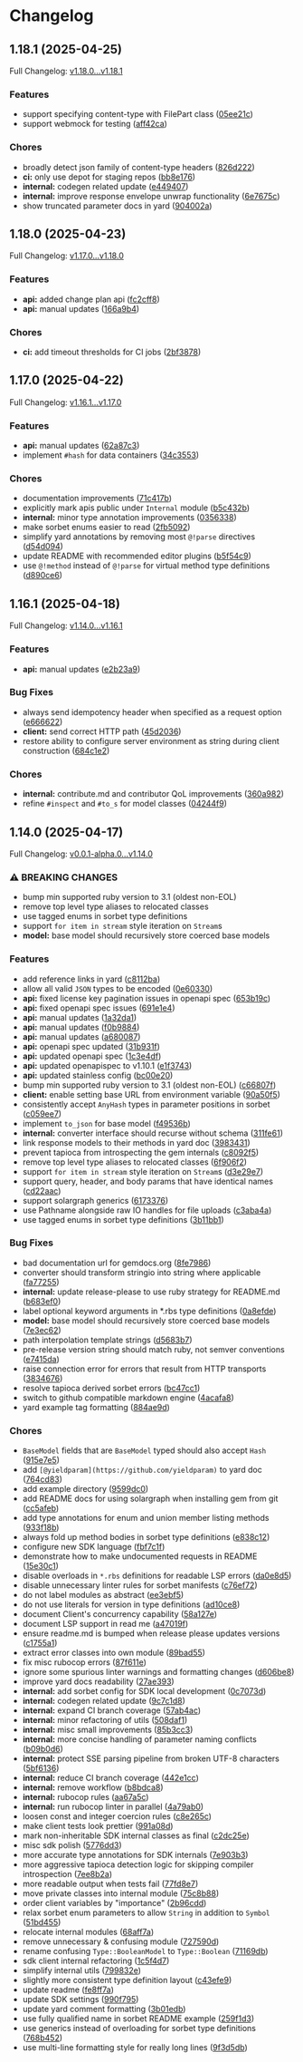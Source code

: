 # Changelog

## 1.18.1 (2025-04-25)

Full Changelog: [v1.18.0...v1.18.1](https://github.com/dodopayments/dodopayments-ruby/compare/v1.18.0...v1.18.1)

### Features

* support specifying content-type with FilePart class ([05ee21c](https://github.com/dodopayments/dodopayments-ruby/commit/05ee21c08e27593808a49a31d8a06b2aa9fdf1a9))
* support webmock for testing ([aff42ca](https://github.com/dodopayments/dodopayments-ruby/commit/aff42ca9a2c889dadb9eb375948d36302d3504b0))


### Chores

* broadly detect json family of content-type headers ([826d222](https://github.com/dodopayments/dodopayments-ruby/commit/826d222ddeb13f2778a39d55534248e13be8f409))
* **ci:** only use depot for staging repos ([bb8e176](https://github.com/dodopayments/dodopayments-ruby/commit/bb8e17605af188705dccc623554128e933180811))
* **internal:** codegen related update ([e449407](https://github.com/dodopayments/dodopayments-ruby/commit/e4494070a75a27e9cc85bacc312c816fff999541))
* **internal:** improve response envelope unwrap functionality ([6e7675c](https://github.com/dodopayments/dodopayments-ruby/commit/6e7675c0fb1ad1618fd2d1a2e44e0e7e67c56456))
* show truncated parameter docs in yard ([904002a](https://github.com/dodopayments/dodopayments-ruby/commit/904002ac59c8008068ad27dd17c43e433f8d1a32))

## 1.18.0 (2025-04-23)

Full Changelog: [v1.17.0...v1.18.0](https://github.com/dodopayments/dodopayments-ruby/compare/v1.17.0...v1.18.0)

### Features

* **api:** added change plan api ([fc2cff8](https://github.com/dodopayments/dodopayments-ruby/commit/fc2cff8003f8e95dcac370e321055f1e28527ce3))
* **api:** manual updates ([166a9b4](https://github.com/dodopayments/dodopayments-ruby/commit/166a9b4ee8b5321673418e4a50c79e5c80d26295))


### Chores

* **ci:** add timeout thresholds for CI jobs ([2bf3878](https://github.com/dodopayments/dodopayments-ruby/commit/2bf3878e437abc08274ded07eff6050685a4bcfd))

## 1.17.0 (2025-04-22)

Full Changelog: [v1.16.1...v1.17.0](https://github.com/dodopayments/dodopayments-ruby/compare/v1.16.1...v1.17.0)

### Features

* **api:** manual updates ([62a87c3](https://github.com/dodopayments/dodopayments-ruby/commit/62a87c3f8cdcfc59f5b93dc3dae02d0bb3712108))
* implement `#hash` for data containers ([34c3553](https://github.com/dodopayments/dodopayments-ruby/commit/34c35538d611b8b829f6e058531bf9f9c16a08d4))


### Chores

* documentation improvements ([71c417b](https://github.com/dodopayments/dodopayments-ruby/commit/71c417bc885d00ab6e31067378e4a10ca1449aea))
* explicitly mark apis public under `Internal` module ([b5c432b](https://github.com/dodopayments/dodopayments-ruby/commit/b5c432b32debc84016858af1c7f2ec88899410ab))
* **internal:** minor type annotation improvements ([0356338](https://github.com/dodopayments/dodopayments-ruby/commit/0356338332f349cf9aaea6c7c309254af6bc96cc))
* make sorbet enums easier to read ([2fb5092](https://github.com/dodopayments/dodopayments-ruby/commit/2fb509272af690159ad22df97abd1854b617af7f))
* simplify yard annotations by removing most `@!parse` directives ([d54d094](https://github.com/dodopayments/dodopayments-ruby/commit/d54d094c00557b2730477cf86c9d835f2c256aee))
* update README with recommended editor plugins ([b5f54c9](https://github.com/dodopayments/dodopayments-ruby/commit/b5f54c9799d10e1e8b6126bb9c91182f0e4db59d))
* use `@!method` instead of `@!parse` for virtual method type definitions ([d890ce6](https://github.com/dodopayments/dodopayments-ruby/commit/d890ce641419ae2b7eaf32bf15e1b9a8990da53b))

## 1.16.1 (2025-04-18)

Full Changelog: [v1.14.0...v1.16.1](https://github.com/dodopayments/dodopayments-ruby/compare/v1.14.0...v1.16.1)

### Features

* **api:** manual updates ([e2b23a9](https://github.com/dodopayments/dodopayments-ruby/commit/e2b23a9dd83f0c56039c71b49f23bccec9e1def6))


### Bug Fixes

* always send idempotency header when specified as a request option ([e666622](https://github.com/dodopayments/dodopayments-ruby/commit/e66662216d369a0553fe05943400645244270cbc))
* **client:** send correct HTTP path ([45d2036](https://github.com/dodopayments/dodopayments-ruby/commit/45d20360d35db21f868479dbb2186fdd2c09dfe3))
* restore ability to configure server environment as string during client construction ([684c1e2](https://github.com/dodopayments/dodopayments-ruby/commit/684c1e244a77b8af62ba1b47d9dd9511aa42be6c))


### Chores

* **internal:** contribute.md and contributor QoL improvements ([360a982](https://github.com/dodopayments/dodopayments-ruby/commit/360a982c582c253c26ecb4038c75d204e8afdd01))
* refine `#inspect` and `#to_s` for model classes ([04244f9](https://github.com/dodopayments/dodopayments-ruby/commit/04244f9a079f650ab56b712cc4087c313cd52278))

## 1.14.0 (2025-04-17)

Full Changelog: [v0.0.1-alpha.0...v1.14.0](https://github.com/dodopayments/dodopayments-ruby/compare/v0.0.1-alpha.0...v1.14.0)

### ⚠ BREAKING CHANGES

* bump min supported ruby version to 3.1 (oldest non-EOL)
* remove top level type aliases to relocated classes
* use tagged enums in sorbet type definitions
* support `for item in stream` style iteration on `Stream`s
* **model:** base model should recursively store coerced base models

### Features

* add reference links in yard ([c8112ba](https://github.com/dodopayments/dodopayments-ruby/commit/c8112ba33ce5537fcb656fb1972615acb0823df2))
* allow all valid `JSON` types to be encoded ([0e60330](https://github.com/dodopayments/dodopayments-ruby/commit/0e603309b24c57adcd565fb1d12affc5a08f661a))
* **api:** fixed license key pagination issues in openapi spec ([653b19c](https://github.com/dodopayments/dodopayments-ruby/commit/653b19c534d3954cee9cc1cf058a3a4eb5c71433))
* **api:** fixed openapi spec issues ([691e1e4](https://github.com/dodopayments/dodopayments-ruby/commit/691e1e49fc4dbe05c39f646ffc757af61667466b))
* **api:** manual updates ([1a32da1](https://github.com/dodopayments/dodopayments-ruby/commit/1a32da10c544bb0c44c502b648f7a16d2747dd63))
* **api:** manual updates ([f0b9884](https://github.com/dodopayments/dodopayments-ruby/commit/f0b98849b153d8daf323e69c9b87ab2b90f7af44))
* **api:** manual updates ([a680087](https://github.com/dodopayments/dodopayments-ruby/commit/a680087c8b50c3c7f28b58454a75e2a93e80ed7d))
* **api:** openapi spec updated ([31b931f](https://github.com/dodopayments/dodopayments-ruby/commit/31b931f84071a79e0112adc4437f9f9061fc3ce6))
* **api:** updated openapi spec ([1c3e4df](https://github.com/dodopayments/dodopayments-ruby/commit/1c3e4df6a91000598838dbb786594db7d8f3b1fd))
* **api:** updated openapispec to v1.10.1 ([e1f3743](https://github.com/dodopayments/dodopayments-ruby/commit/e1f374352cc65104320f68bac8d4478ff04ee106))
* **api:** updated stainless config ([bc00e20](https://github.com/dodopayments/dodopayments-ruby/commit/bc00e20f79d4b310b58e622f44ab7893e823351e))
* bump min supported ruby version to 3.1 (oldest non-EOL) ([c66807f](https://github.com/dodopayments/dodopayments-ruby/commit/c66807fbeecfbdeaa750deb3c6a2fcf83554340e))
* **client:** enable setting base URL from environment variable ([90a50f5](https://github.com/dodopayments/dodopayments-ruby/commit/90a50f5c94ce285e06310de00afafc5a1b4b53ee))
* consistently accept `AnyHash` types in parameter positions in sorbet ([c059ee7](https://github.com/dodopayments/dodopayments-ruby/commit/c059ee7583d5e4fb2a8c4d77070458c2793d70e8))
* implement `to_json` for base model ([f49536b](https://github.com/dodopayments/dodopayments-ruby/commit/f49536b1f9b236ccc5e9a26311ada0dd78af8cdf))
* **internal:** converter interface should recurse without schema ([311fe61](https://github.com/dodopayments/dodopayments-ruby/commit/311fe6124811bd70e9c3db85db028c51d40a6251))
* link response models to their methods in yard doc ([3983431](https://github.com/dodopayments/dodopayments-ruby/commit/39834314129a57a1927fc69a3b74fb512132850e))
* prevent tapioca from introspecting the gem internals ([c8092f5](https://github.com/dodopayments/dodopayments-ruby/commit/c8092f5d5d283d1fb3ba40632bf91f6ed4f399a4))
* remove top level type aliases to relocated classes ([6f906f2](https://github.com/dodopayments/dodopayments-ruby/commit/6f906f28a9d5dfcbee5d014b15fc4978c2138e5d))
* support `for item in stream` style iteration on `Stream`s ([d3e29e7](https://github.com/dodopayments/dodopayments-ruby/commit/d3e29e700214c4d36a167f98650fa1abf00c299a))
* support query, header, and body params that have identical names ([cd22aac](https://github.com/dodopayments/dodopayments-ruby/commit/cd22aacb0ba88b375132f3ea04e01e2024c784ad))
* support solargraph generics ([6173376](https://github.com/dodopayments/dodopayments-ruby/commit/61733766c21195d99d78c11f77d6e92bf4bdb2eb))
* use Pathname alongside raw IO handles for file uploads ([c3aba4a](https://github.com/dodopayments/dodopayments-ruby/commit/c3aba4a43a0e9f6c7e84e0c77123f54cb05fa36d))
* use tagged enums in sorbet type definitions ([3b11bb1](https://github.com/dodopayments/dodopayments-ruby/commit/3b11bb1787ef1d118197d70e27cb2306b3d675f2))


### Bug Fixes

* bad documentation url for gemdocs.org ([8fe7986](https://github.com/dodopayments/dodopayments-ruby/commit/8fe79864826485aa32c908b29fe0678942a1f164))
* converter should transform stringio into string where applicable ([fa77255](https://github.com/dodopayments/dodopayments-ruby/commit/fa7725542f6fa856262d343ccd0340a9c3436e49))
* **internal:** update release-please to use ruby strategy for README.md ([b683ef0](https://github.com/dodopayments/dodopayments-ruby/commit/b683ef092ffeb43c64c5e0eec4d429e629ed6cd4))
* label optional keyword arguments in *.rbs type definitions ([0a8efde](https://github.com/dodopayments/dodopayments-ruby/commit/0a8efdecb15fe09b55dfebfe03f4abef43e05528))
* **model:** base model should recursively store coerced base models ([7e3ec62](https://github.com/dodopayments/dodopayments-ruby/commit/7e3ec628b64c921afdecc5ed45a1a7bc905ee1ef))
* path interpolation template strings ([d5683b7](https://github.com/dodopayments/dodopayments-ruby/commit/d5683b7a6b2cb469327012d2553f019c2a24ef25))
* pre-release version string should match ruby, not semver conventions ([e7415da](https://github.com/dodopayments/dodopayments-ruby/commit/e7415da98e685ab504193d2827d863494c1f747e))
* raise connection error for errors that result from HTTP transports ([3834676](https://github.com/dodopayments/dodopayments-ruby/commit/38346761ee28f56d7daf487eb910ff9965e1bcb9))
* resolve tapioca derived sorbet errors ([bc47cc1](https://github.com/dodopayments/dodopayments-ruby/commit/bc47cc1acbe47f1e037e3e29fd2be98c3693d81f))
* switch to github compatible markdown engine ([4acafa8](https://github.com/dodopayments/dodopayments-ruby/commit/4acafa8745b44f81e9520a47b761ceb69ba31639))
* yard example tag formatting ([884ae9d](https://github.com/dodopayments/dodopayments-ruby/commit/884ae9d9c8107228211f94e10494cf76cadb5117))


### Chores

* `BaseModel` fields that are `BaseModel` typed should also accept `Hash` ([915e7e5](https://github.com/dodopayments/dodopayments-ruby/commit/915e7e50c6c6c991f7d3733b7842e1849255cfc8))
* add `[@yieldparam](https://github.com/yieldparam)` to yard doc ([764cd83](https://github.com/dodopayments/dodopayments-ruby/commit/764cd8326a3ac52090c77ad7e5ff9c54d2eedca2))
* add example directory ([9599dc0](https://github.com/dodopayments/dodopayments-ruby/commit/9599dc092fc1e61dc945aafe4ea056a7630f8545))
* add README docs for using solargraph when installing gem from git ([cc5afeb](https://github.com/dodopayments/dodopayments-ruby/commit/cc5afeb7168ff12bf8955aa594e5b51d8fe6f0ff))
* add type annotations for enum and union member listing methods ([933f18b](https://github.com/dodopayments/dodopayments-ruby/commit/933f18bd7e9e9a4f8a77992a8f3ce8fef6891247))
* always fold up method bodies in sorbet type definitions ([e838c12](https://github.com/dodopayments/dodopayments-ruby/commit/e838c12eaa9a85f91e52e4d84a7d8624aa68c68a))
* configure new SDK language ([fbf7c1f](https://github.com/dodopayments/dodopayments-ruby/commit/fbf7c1f3f1bb4cf298f8f5dd164afe1bc1bc2c72))
* demonstrate how to make undocumented requests in README ([15e30c1](https://github.com/dodopayments/dodopayments-ruby/commit/15e30c1fe450d03c0014458bf39488cdf82dc0ae))
* disable overloads in `*.rbs` definitions for readable LSP errors ([da0e8d5](https://github.com/dodopayments/dodopayments-ruby/commit/da0e8d5fac38f0af35105039338c45c2613d9145))
* disable unnecessary linter rules for sorbet manifests ([c76ef72](https://github.com/dodopayments/dodopayments-ruby/commit/c76ef72796447b336eee9c28408ba53444587c96))
* do not label modules as abstract ([ee3ebf5](https://github.com/dodopayments/dodopayments-ruby/commit/ee3ebf5d5ea0431cfdf48eecbc4fc07fcb366962))
* do not use literals for version in type definitions ([ad10ce8](https://github.com/dodopayments/dodopayments-ruby/commit/ad10ce8575b706df56a34ae4ff8009cf7926ab0d))
* document Client's concurrency capability ([58a127e](https://github.com/dodopayments/dodopayments-ruby/commit/58a127ea27a10f63e16846b4a71046c880fb6e9d))
* document LSP support in read me ([a47019f](https://github.com/dodopayments/dodopayments-ruby/commit/a47019f5c3fb191c195766f2bc9624db415647c0))
* ensure readme.md is bumped when release please updates versions ([c1755a1](https://github.com/dodopayments/dodopayments-ruby/commit/c1755a176241ac4db602e03caaca1c9454f890c2))
* extract error classes into own module ([89bad55](https://github.com/dodopayments/dodopayments-ruby/commit/89bad555e5ef74c3511829882de8aede53f951c5))
* fix misc rubocop errors ([87f611e](https://github.com/dodopayments/dodopayments-ruby/commit/87f611e853867c1f8fc8db8bae91db4825bcdc89))
* ignore some spurious linter warnings and formatting changes ([d606be8](https://github.com/dodopayments/dodopayments-ruby/commit/d606be8d1462240437777a0daef7478402876eec))
* improve yard docs readability ([27ae393](https://github.com/dodopayments/dodopayments-ruby/commit/27ae3930726557ed9d8405c159625fd29285b4b7))
* **internal:** add sorbet config for SDK local development ([0c7073d](https://github.com/dodopayments/dodopayments-ruby/commit/0c7073d3ac559b2005bcb010e5e6317e397b82b8))
* **internal:** codegen related update ([9c7c1d8](https://github.com/dodopayments/dodopayments-ruby/commit/9c7c1d8d55883683c1583aeddbb56324bbb15f16))
* **internal:** expand CI branch coverage ([57ab4ac](https://github.com/dodopayments/dodopayments-ruby/commit/57ab4ac4a2e82675cc4c363cb2a29e34557701dd))
* **internal:** minor refactoring of utils ([508daf1](https://github.com/dodopayments/dodopayments-ruby/commit/508daf14348624bedf613369b9ddcc54b4d4ca68))
* **internal:** misc small improvements ([85b3cc3](https://github.com/dodopayments/dodopayments-ruby/commit/85b3cc39646cc103b5eda8d0125408bb71c3f2bf))
* **internal:** more concise handling of parameter naming conflicts ([b09b0d6](https://github.com/dodopayments/dodopayments-ruby/commit/b09b0d644db3406c5dd7a3d7b21c215886036aa3))
* **internal:** protect SSE parsing pipeline from broken UTF-8 characters ([5bf6136](https://github.com/dodopayments/dodopayments-ruby/commit/5bf613630bfc54b72739f1a5abbc00e75ea3150e))
* **internal:** reduce CI branch coverage ([442e1cc](https://github.com/dodopayments/dodopayments-ruby/commit/442e1ccf6ce7c934b15bdb642d2521c208becade))
* **internal:** remove workflow ([b8bdca8](https://github.com/dodopayments/dodopayments-ruby/commit/b8bdca868dc35cc6fa16f652c67dc51f0c05c776))
* **internal:** rubocop rules ([aa67a5c](https://github.com/dodopayments/dodopayments-ruby/commit/aa67a5c1b509bce6fd1d4a48f940165c32afbd6b))
* **internal:** run rubocop linter in parallel ([4a79ab0](https://github.com/dodopayments/dodopayments-ruby/commit/4a79ab084ca7a1838319ac21c636887e38f8aacb))
* loosen const and integer coercion rules ([c8e265c](https://github.com/dodopayments/dodopayments-ruby/commit/c8e265c34a3a8d0638a5c1cf105ee2dafab57982))
* make client tests look prettier ([991a08d](https://github.com/dodopayments/dodopayments-ruby/commit/991a08df1c1d12f73f018e0a974723551950700c))
* mark non-inheritable SDK internal classes as final ([c2dc25e](https://github.com/dodopayments/dodopayments-ruby/commit/c2dc25ec48cb1132b7678c7cc71aa46f6335ac40))
* misc sdk polish ([5776dd3](https://github.com/dodopayments/dodopayments-ruby/commit/5776dd3a2eddfa0406d4405278209ec54cf57edd))
* more accurate type annotations for SDK internals ([7e903b3](https://github.com/dodopayments/dodopayments-ruby/commit/7e903b3b37fc068d1827e4d9e1468d72afab5223))
* more aggressive tapioca detection logic for skipping compiler introspection ([7ee8b2a](https://github.com/dodopayments/dodopayments-ruby/commit/7ee8b2a2c94e80b10f82709e49782d9d80260e83))
* more readable output when tests fail ([77fd8e7](https://github.com/dodopayments/dodopayments-ruby/commit/77fd8e7b35d54b91a965351f65afd6c1cf32d3bb))
* move private classes into internal module ([75c8b88](https://github.com/dodopayments/dodopayments-ruby/commit/75c8b8878ea25dc59f35bee89818616395787208))
* order client variables by "importance" ([2b96cdd](https://github.com/dodopayments/dodopayments-ruby/commit/2b96cdd10698c9ca811a19dcdfad72a4c08657e4))
* relax sorbet enum parameters to allow `String` in addition to `Symbol` ([51bd455](https://github.com/dodopayments/dodopayments-ruby/commit/51bd45578f2bf23387b73d2c84560840db5c6acc))
* relocate internal modules ([68aff7a](https://github.com/dodopayments/dodopayments-ruby/commit/68aff7a9737ec724af95860697ab8706970b5efb))
* remove unnecessary & confusing module ([727590d](https://github.com/dodopayments/dodopayments-ruby/commit/727590df76b9c011ea77adaf15e43407139bd063))
* rename confusing `Type::BooleanModel` to `Type::Boolean` ([71169db](https://github.com/dodopayments/dodopayments-ruby/commit/71169dbb04220c8bb6333d6f593874b01995117d))
* sdk client internal refactoring ([1c5f4d7](https://github.com/dodopayments/dodopayments-ruby/commit/1c5f4d7ed016ba10d9bdb24f3524c6cdcaef04cd))
* simplify internal utils ([799832e](https://github.com/dodopayments/dodopayments-ruby/commit/799832e558aa816cf14312e4279cd01385c66c1b))
* slightly more consistent type definition layout ([c43efe9](https://github.com/dodopayments/dodopayments-ruby/commit/c43efe948ab908714778e41b19f1bbf319c7f707))
* update readme ([fe8ff7a](https://github.com/dodopayments/dodopayments-ruby/commit/fe8ff7a92854c9ec119a55ca26c291a501a31e78))
* update SDK settings ([990f795](https://github.com/dodopayments/dodopayments-ruby/commit/990f795f48c1c6e8911fc72de58400652c6df806))
* update yard comment formatting ([3b01edb](https://github.com/dodopayments/dodopayments-ruby/commit/3b01edbe2622c31fe7c0de8b59aa68108042e1a8))
* use fully qualified name in sorbet README example ([259f1d3](https://github.com/dodopayments/dodopayments-ruby/commit/259f1d3b92f7d58d52ac793a3d2aebc489ae927e))
* use generics instead of overloading for sorbet type definitions ([768b452](https://github.com/dodopayments/dodopayments-ruby/commit/768b4523e5e072d6062d181f5fe2ae2a277aaf47))
* use multi-line formatting style for really long lines ([9f3d5db](https://github.com/dodopayments/dodopayments-ruby/commit/9f3d5db8c4e81cccae8803b7343ab40ca05fc3dd))
